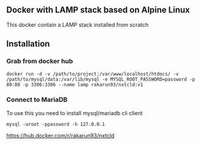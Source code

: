 ## Docker with LAMP stack based on Alpine Linux

This docker contain a LAMP stack installed from scratch

## Installation
### Grab from docker hub
```
docker run -d -v /path/to/project:/var/www/localhost/htdocs/ -v /path/to/mysql/data:/var/lib/mysql -e MYSQL_ROOT_PASSWORD=password -p 80:80 -p 3306:3306 --name lamp rakarun93/nxtcld:v1
```



### Connect to MariaDB
To use this you need to install mysql/mariadb cli client
```
mysql -uroot -ppassword -h 127.0.0.1
```



https://hub.docker.com/r/rakarun93/nxtcld
